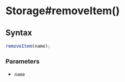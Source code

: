 # Storage#removeItem()


<!-- examples -->
<!-- examples -->

## Syntax

```js
removeItem(name);
```

<!-- parameters -->
### Parameters

- `name`
<!-- parameters -->

<!-- return -->
<!-- return -->

